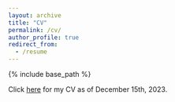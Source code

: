 ```yaml
---
layout: archive
title: "CV"
permalink: /cv/
author_profile: true
redirect_from:
  - /resume
---
```


{% include base_path %}

Click [here](mksnigaroff.github.io/files/CV.pdf) for my CV as of December 15th, 2023.
